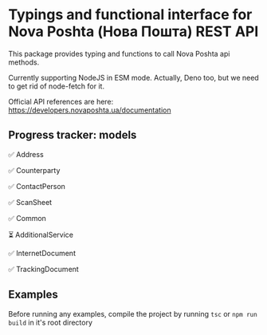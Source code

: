 # Typings and functional interface for Nova Poshta (Нова Пошта) REST API

This package provides typing and functions to call Nova Poshta api methods.

Currently supporting NodeJS in ESM mode. Actually, Deno too, but we need to get rid of node-fetch for it.

Official API references are here: https://developers.novaposhta.ua/documentation

## Progress tracker: models

✅ Address

✅ Counterparty

✅ ContactPerson

✅ ScanSheet

✅ Common

⏳ AdditionalService

✅ InternetDocument

✅ TrackingDocument

## Examples

Before running any examples, compile the project by running `tsc` or `npm run build` in it's root directory